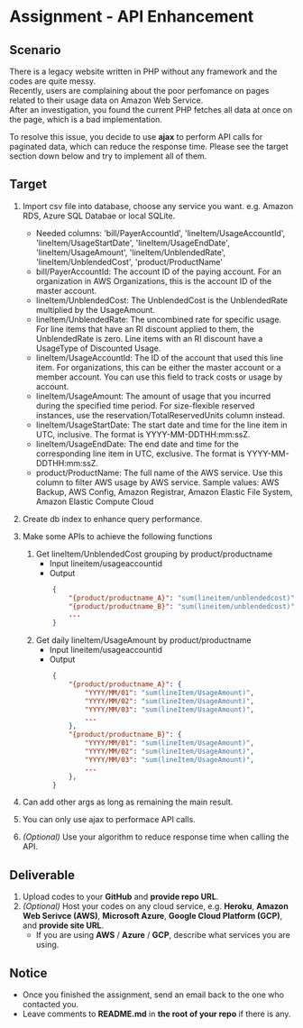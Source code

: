 # Assignment - API Enhancement

## Scenario

There is a legacy website written in PHP without any framework and the codes are quite messy.  
Recently, users are complaining about the poor perfomance on pages related to their usage data on Amazon Web Service.  
After an investigation, you found the current PHP fetches all data at once on the page, which is a bad implementation.  

To resolve this issue, you decide to use __ajax__ to perform API calls for paginated data, which can reduce the response time. Please see the target section down below and try to implement all of them.

## Target

1. Import csv file into database, choose any service you want. e.g. Amazon RDS, Azure SQL Databae or local SQLite.
    - Needed columns: 'bill/PayerAccountId', 'lineItem/UsageAccountId',  'lineItem/UsageStartDate', 'lineItem/UsageEndDate', 'lineItem/UsageAmount', 'lineItem/UnblendedRate', 'lineItem/UnblendedCost', 'product/ProductName'
    - bill/PayerAccountId: The account ID of the paying account. For an organization in AWS Organizations, this is the account ID of the master account. 
    - lineItem/UnblendedCost: The UnblendedCost is the UnblendedRate multiplied by the UsageAmount.
    - lineItem/UnblendedRate: The uncombined rate for specific usage. For line items that have an RI discount applied to them, the UnblendedRate is zero. Line items with an RI discount have a UsageType of Discounted Usage.
    - lineItem/UsageAccountId: The ID of the account that used this line item. For organizations, this can be either the master account or a member account. You can use this field to track costs or usage by account.
    - lineItem/UsageAmount: The amount of usage that you incurred during the specified time period. For size-flexible reserved instances, use the reservation/TotalReservedUnits column instead. 
    - lineItem/UsageStartDate: The start date and time for the line item in UTC, inclusive. The format is YYYY-MM-DDTHH:mm:ssZ. 
    - lineItem/UsageEndDate: The end date and time for the corresponding line item in UTC, exclusive. The format is YYYY-MM-DDTHH:mm:ssZ.
    - product/ProductName: The full name of the AWS service. Use this column to filter AWS usage by AWS service. Sample values: AWS Backup, AWS Config, Amazon Registrar, Amazon Elastic File System, Amazon Elastic Compute Cloud


1. Create db index to enhance query performance.
1. Make some APIs to achieve the following functions
    1. Get lineItem/UnblendedCost grouping by product/productname
        - Input lineitem/usageaccountid
        - Output 
        ```JSON
            {
                "{product/productname_A}": "sum(lineitem/unblendedcost)",
                "{product/productname_B}": "sum(lineitem/unblendedcost)",
                ...
            }
        ```
    1. Get daily lineItem/UsageAmount by product/productname
        - Input lineitem/usageaccountid
        - Output
        ```JSON
            {
                "{product/productname_A}": {
                    "YYYY/MM/01": "sum(lineItem/UsageAmount)",
                    "YYYY/MM/02": "sum(lineItem/UsageAmount)",
                    "YYYY/MM/03": "sum(lineItem/UsageAmount)",
                    ...
                },
                "{product/productname_B}": {
                    "YYYY/MM/01": "sum(lineItem/UsageAmount)",
                    "YYYY/MM/02": "sum(lineItem/UsageAmount)",
                    "YYYY/MM/03": "sum(lineItem/UsageAmount)",
                    ...
                },
            }
        ```
1. Can add other args as long as remaining the main result.
1. You can only use ajax to performace API calls.
1. *(Optional)* Use your algorithm to reduce response time when calling the API.

## Deliverable

1. Upload codes to your __GitHub__ and __provide repo URL__.
1. *(Optional)* Host your codes on any cloud service, e.g. __Heroku__, __Amazon Web Serivce (AWS)__, __Microsoft Azure__, __Google Cloud Platform (GCP)__, and __provide site URL__.   
    * If you are using __AWS__ / __Azure__ / __GCP__, describe what services you are using. 

## Notice

* Once you finished the assignment, send an email back to the one who contacted you.
* Leave comments to __README.md__ in __the root of your repo__ if there is any.
